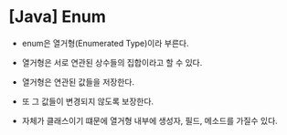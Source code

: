 # [Java] Enum



* enum은 열거형(Enumerated Type)이라 부른다.

* 열거형은 서로 연관된 상수들의 집합이라고 할 수 있다.
* 열거형은 연관된 값들을 저장한다.
* 또 그 값들이 변경되지 않도록 보장한다.
* 자체가 클래스이기 떄문에 열거형 내부에 생성자, 필드, 메소드를 가질수 있다.







